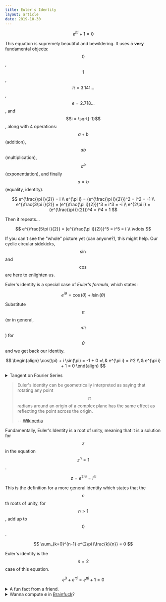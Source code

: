 ```yaml
---
title: Euler's Identity
layout: article
date: 2019-10-30
---
```


$$
e^{\pi i} + 1 = 0
$$

This equation is supremely beautiful and bewildering. It uses 5 **very**
fundamental objects: $$0$$, $$1$$, $$\pi = 3.141\ldots$$, $$e = 2.718\ldots$$,
and $$i = \sqrt{-1}$$, along with 4 operations: $$a + b$$ (addition), $$a b$$
(multiplication), $$a^b$$ (exponentiation), and finally $$a = b$$ (equality,
identity).

$$
                        e^{\frac{\pi i}{2}}    = i  \\
e^{\pi i}            = (e^{\frac{\pi i}{2}})^2 = i^2 = -1  \\
e^{\frac{3\pi i}{2}} = (e^{\frac{\pi i}{2}})^3 = i^3 = -i  \\
e^{2\pi i}           = (e^{\frac{\pi i}{2}})^4 = i^4 = 1
$$

Then it repeats...

$$
e^{\frac{5\pi i}{2}} = (e^{\frac{\pi i}{2}})^5 = i^5 = i \\
\vdots
$$

If you can't see the "whole" picture yet (can anyone?), this might help. Our
cyclic circular sidekicks, $$\sin$$ and $$\cos$$ are here to enlighten us.

Euler's identity is a special case of _Euler's formula_, which states:

$$
e^{i \theta} = \cos(\theta) + i \sin(\theta)
$$

Substitute $$\pi$$ (or in general, $$n\pi$$) for $$\theta$$ and we get back our
identity.

$$
\begin{align}
  \cos(\pi) + i \sin(\pi) = -1 + 0 =\ & e^{\pi i} = i^2 \\
                                      & e^{\pi i} + 1 = 0
\end{align}
$$

<details>
  <summary>Tangent on Fourier Series</summary>
  <div markdown="1">
{% include_relative 001_fourier.md %}
  </div>
</details>

> Euler's identity can be geometrically interpreted as saying that rotating any
> point $$\pi$$ radians around an origin of a complex plane has the same effect
> as reflecting the point across the origin.
>  
> -- [Wikipedia](https://en.wikipedia.org/wiki/Euler's_identity#Geometric_interpretation)

Fundamentally, Euler's Identity is a root of unity, meaning that it is a
solution for $$z$$ in the equation $$z^n = 1$$.

$$
z = e^{2\pi i} = i^4
$$

This is the definition for a more general identity which states that the
$$n$$th roots of unity, for $$n \gt 1$$, add up to $$0$$.

$$
\sum_{k=0}^{n-1} e^{2\pi i\frac{k}{n}} = 0
$$

Euler's identity is the $$n = 2$$ case of this equation.

$$
e^0 + e^{\pi i} = e^{\pi i} + 1 = 0
$$

<details>
  <summary>A fun fact from a friend.</summary>
  <div markdown="1">
My friend Ryan showed me an interesting approximation of $$e$$ which uses
numbers $$1, 2, 3, 4, 5, 6, 7, 8, 9$$ each once:

$$
e \approx \left(1 + 9^{-4^{6 \times 7}}\right)^{3^{2^{85}}}
$$

This may be less surprising if we recall that $$e$$ can be defined as:

$$
e = \lim_{n \to \infty} \left(1 + \frac{1}{n}\right)^n
$$

So we have $$n \gets 3^{2^{85}} \approx \left(9^{-4^{6 \times 7}}\right)^{-1}$$,
which substituting in the above, gives an approximation of $$e$$.
  </div>
</details>

<details>
  <summary>Wanna compute <strong><i>e</i></strong> in
<a href="https://nixpulvis.com/brainfuck">Brainfuck</a>?
  </summary>
$$
\hphantom{nothing} \\
e = 2.718281828459\ldots
$$

<pre><code>
git clone https://github.com/nixpulvis/brainfuck
cd brainfuck
cargo run fixtures/e.bf
</code></pre>

<pre><code>
>>>>++>+>++>+>>++<+[
  [>[>>[>>>>]<<<<[[>>>>+<<<<-]<<<<]>>>>>>]+<]>-
  >>--[+[+++<<<<--]++>>>>--]+[>>>>]<<<<[<<+<+<]<<[
    >>>>>>[[<<<<+>>>>-]>>>>]<<<<<<<<[<<<<]
    >>-[<<+>>-]+<<[->>>>[-[+>>>>-]-<<-[>>>>-]++>>+[-<<<<+]+>>>>]<<<<[<<<<]]
    >[-[<+>-]]+<[->>>>[-[+>>>>-]-<<<-[>>>>-]++>>>+[-<<<<+]+>>>>]<<<<[<<<<]]<<
  ]>>>+[>>>>]-[+<<<<--]++[<<<<]>>>+[
    >-[
      >>[--[++>>+>>--]-<[-[-[+++<<<<-]+>>>>-]]++>+[-<<<<+]++>>+>>]
      <<[>[<-<<<]+<]>->>>
    ]+>[>>>>]-[+<<<<--]++<[
      [>>>>]<<<<[
        -[->--[<->+]++<[[>-<+]++[<<<<]+>>+>>-]++<<<<-]
        >-[+[<+[<<<<]>]<+>]+<[->->>>[-]]+<<<<
      ]
    ]>[<<<<]>[
      -[
        -[
          +++++[>++++++++<-]>-.>>>-[<<<----.<]<[<<]>>[-]>->>+[
            [>>>>]+[-[->>>>+>>>>>>>>-[-[+++<<<<[-]]+>>>>-]++[<<<<]]+<<<<]>>>
          ]+<+<<
        ]>[
          -[
            ->[--[++>>>>--]->[-[-[+++<<<<-]+>>>>-]]++<+[-<<<<+]++>>>>]
            <<<<[>[<<<<]+<]>->>
          ]<
        ]>>>>[--[++>>>>--]-<--[+++>>>>--]+>+[-<<<<+]++>>>>]<<<<<[<<<<]<
      ]>[>+<<++<]<
    ]>[+>[--[++>>>>--]->--[+++>>>>--]+<+[-<<<<+]++>>>>]<<<[<<<<]]>>
  ]>
]

This program computes the transcendental number e, in decimal. Because this is
infinitely long, this program doesn't terminate on its own; you will have to
kill it. The fact that it doesn't output any linefeeds may also give certain
implementations trouble, including some of mine.

(c) 2016 Daniel B. Cristofani
http://brainfuck.org/
</code></pre>
</details>
